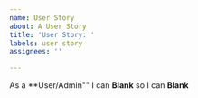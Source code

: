 ```yaml
---
name: User Story
about: A User Story
title: 'User Story: '
labels: user story
assignees: ''

---
```


As a **User/Admin"" I can **Blank** so I can **Blank**
